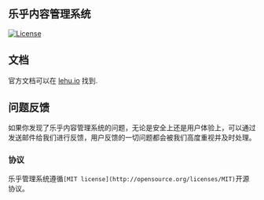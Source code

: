 ## 乐乎内容管理系统

[![License](https://poser.pugx.org/laravel/lumen-framework/license.svg)](https://packagist.org/packages/laravel/lumen-framework)


## 文档

官方文档可以在 [lehu.io](http://www.lehu.io) 找到.

## 问题反馈

如果你发现了乐乎内容管理系统的问题，无论是安全上还是用户体验上，可以通过发送邮件给我们进行反馈，用户反馈的一切问题都会被我们高度重视并及时处理。

### 协议

乐乎管理系统遵循`[MIT license](http://opensource.org/licenses/MIT)`开源协议。
